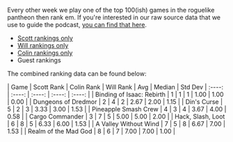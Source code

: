 Every other week we play one of the top 100(ish) games in the roguelike pantheon then rank em. If you're interested in our raw source data that we use to guide the podcast, [you can find that here](https://docs.google.com/spreadsheets/d/1RzxBuEFFthKQf1n3AtJONe92vnCsHcyM6qyIaoFmwnw/edit?usp=sharing).

* [Scott rankings only](https://docs.google.com/spreadsheets/d/1wf34T9sseGKv_VtQMcjRq6WuFWj33uU9cbU4oUlZGt8/edit#gid=1410426659)
* [Will rankings only](https://docs.google.com/spreadsheets/d/1wf34T9sseGKv_VtQMcjRq6WuFWj33uU9cbU4oUlZGt8/edit#gid=73210139)
* [Colin rankings only](https://docs.google.com/spreadsheets/d/1wf34T9sseGKv_VtQMcjRq6WuFWj33uU9cbU4oUlZGt8/edit#gid=2046262583)
* Guest rankings

<!-- 
when finished:
* games that X liked more than Y
* games that X and Y agreed on perfectly
* top 'gems' = avg rank vs review rank
* top 'anti-gems' = avg rank vs review rank
-->

The combined ranking data can be found below:

| Game | Scott Rank | Colin Rank | Will Rank | Avg | Median | Std Dev
|  :----: |  :----: |  :----: |  :----: |  :----: |
| Binding of Isaac: Rebirth | 1          | 1          | 1         | 1.00     | 1.00        | 0.00    |
| Dungeons of Dredmor       | 2          | 4          | 2         | 2.67     | 2.00        | 1.15    |
| Din's Curse               | 5          | 2          | 3         | 3.33     | 3.00        | 1.53    |
| Pineapple Smash Crew      | 4          | 3          | 4         | 3.67     | 4.00        | 0.58    |
| Cargo Commander           | 3          | 7          | 5         | 5.00     | 5.00        | 2.00    |
| Hack, Slash, Loot         | 6          | 8          | 5         | 6.33     | 6.00        | 1.53    |
| A Valley Without Wind     | 7          | 5          | 8         | 6.67     | 7.00        | 1.53    |
| Realm of the Mad God      | 8          | 6          | 7         | 7.00     | 7.00        | 1.00    |





<!-- special thanks to https://tabletomarkdown.com/convert-spreadsheet-to-markdown -->










